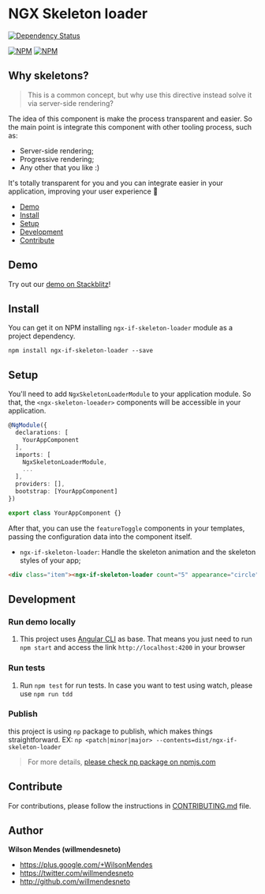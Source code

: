 # NGX Skeleton loader

[![Dependency Status](https://david-dm.org/willmendesneto/ngx-if-skeleton-loader.svg)](https://david-dm.org/willmendesneto/ngx-if-skeleton-loader)

[![NPM](https://nodei.co/npm/ngx-if-skeleton-loader.png?downloads=true&downloadRank=true&stars=true)](https://npmjs.org/ngx-if-skeleton-loader)
[![NPM](https://nodei.co/npm-dl/ngx-if-skeleton-loader.png?height=3&months=3)](https://npmjs.org/ngx-if-skeleton-loader)

## Why skeletons?

> This is a common concept, but why use this directive instead solve it via server-side rendering?

The idea of this component is make the process transparent and easier. So the main point is integrate this component with other tooling process, such as:

- Server-side rendering;
- Progressive rendering;
- Any other that you like :)

It's totally transparent for you and you can integrate easier in your application, improving your user experience 🎉

- [Demo](#demo)
- [Install](#install)
- [Setup](#setup)
- [Development](#development)
- [Contribute](#contribute)

## Demo

Try out our [demo on Stackblitz](https://stackblitz.com/edit/ngx-if-skeleton-loader-sample)!

## Install

You can get it on NPM installing `ngx-if-skeleton-loader` module as a project dependency.

```shell
npm install ngx-if-skeleton-loader --save
```

## Setup

You'll need to add `NgxSkeletonLoaderModule` to your application module. So that, the `<ngx-skeleton-loeader>` components will be accessible in your application.

```typescript
@NgModule({
  declarations: [
    YourAppComponent
  ],
  imports: [
    NgxSkeletonLoaderModule,
    ...
  ],
  providers: [],
  bootstrap: [YourAppComponent]
})

export class YourAppComponent {}

```

After that, you can use the `featureToggle` components in your templates, passing the configuration data into the component itself.

- `ngx-if-skeleton-loader`: Handle the skeleton animation and the skeleton styles of your app;

```html
<div class="item"><ngx-if-skeleton-loader count="5" appearance="circle"> </ngx-if-skeleton-loader></div>
```

## Development

### Run demo locally

1. This project uses [Angular CLI](https://cli.angular.io/) as base. That means you just need to run `npm start` and access the link `http://localhost:4200` in your browser

### Run tests

1. Run `npm test` for run tests. In case you want to test using watch, please use `npm run tdd`

### Publish

this project is using `np` package to publish, which makes things straightforward. EX: `np <patch|minor|major> --contents=dist/ngx-if-skeleton-loader`

> For more details, [please check np package on npmjs.com](https://www.npmjs.com/package/np)

## Contribute

For contributions, please follow the instructions in [CONTRIBUTING.md](https://github.com/willmendesneto/ngx-if-skeleton-loader/blob/master/CONTRIBUTING.md) file.

## Author

**Wilson Mendes (willmendesneto)**

- <https://plus.google.com/+WilsonMendes>
- <https://twitter.com/willmendesneto>
- <http://github.com/willmendesneto>
